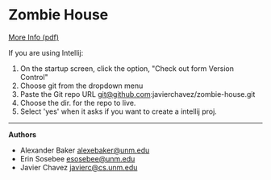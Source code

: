# Zombie House

[More Info (pdf)](http://cs.unm.edu/~joel/cs351/notes/CS-351-05-ZombieHouse.pdf)


If you are using Intellij:

1. On the startup screen, click the option, "Check out form Version Control"
2. Choose git from the dropdown menu
3. Paste the Git repo URL git@github.com:javierchavez/zombie-house.git
4. Choose the dir. for the repo to live.
5. Select 'yes' when it asks if you want to create a intellij proj.

---
**Authors**

- Alexander Baker <alexebaker@unm.edu>
- Erin Sosebee <esosebee@unm.edu>
- Javier Chavez <javierc@cs.unm.edu>
